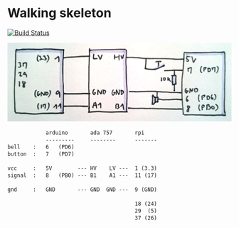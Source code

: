 # Walking skeleton

[![Build Status](https://travis-ci.org/raphaelmeyer/skeleton.svg?branch=master)](https://travis-ci.org/raphaelmeyer/skeleton/)


![schematic](doc/schematic.jpg?raw=true "schematic")


                arduino       ada 757       rpi
                ---------     --------      -------
    bell    :   6   (PD6)
    button  :   7   (PD7)

    vcc     :   5V        --- HV    LV ---  1 (3.3)
    signal  :   8   (PB0) --- B1    A1 ---  11 (17)

    gnd     :   GND       --- GND  GND ---  9 (GND)

                                            18 (24)
                                            29  (5)
                                            37 (26)

